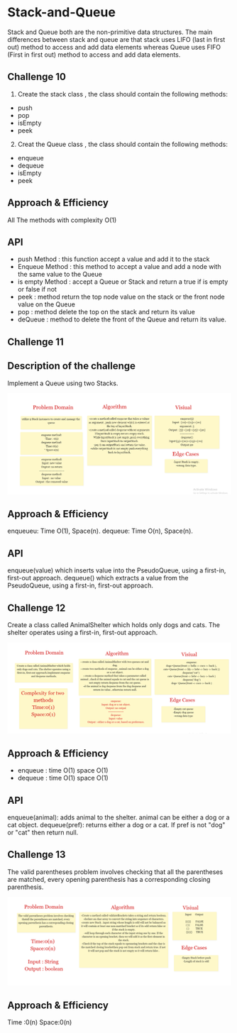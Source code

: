 # Stack-and-Queue

Stack and Queue both are the non-primitive data structures. The main differences between stack and queue are that stack uses LIFO (last in first out) method to access and add data elements whereas Queue uses FIFO (First in first out) method to access and add data elements.

## Challenge 10

1. Create the stack class , the class should contain the following methods:
* push 
* pop 
* isEmpty 
* peek

2. Creat the Queue class , the class should contain the following methods:

* enqueue
* dequeue
* isEmpty 
* peek

## Approach & Efficiency

All The methods with complexity O(1)

## API

* push Method : this function accept a value and add it to the stack
* Enqueue Method : this method to accept a value and add a node with the same value to the Queue
* is empty Method : accept a Queue or Stack and return a true if is empty or false if not
* peek : method return the top node value on the stack or the front node value on the Queue
* pop : method delete the top on the stack and return its value
* deQueue : method to delete the front of the Queue and return its value.

## Challenge 11

## Description of the challenge

Implement a Queue using two Stacks. 

<img src="./challenge11.png">

## Approach & Efficiency
enqueueu: Time O(1), Space(n).
dequeue: Time O(n), Space(n).

## API

enqueue(value) which inserts value into the PseudoQueue, using a first-in, first-out approach. dequeue() which extracts a value from the PseudoQueue, using a first-in, first-out approach.


## Challenge 12

Create a class called AnimalShelter which holds only dogs and cats. The shelter operates using a first-in, first-out approach.

<img src="./challenge12.png">

## Approach & Efficiency

* enqueue :
 time  O(1) 
          space O(1)
* dequeue :
 time  O(1)
          space O(1)
## API
enqueue(animal): adds animal to the shelter. animal can be either a dog or a cat object.
dequeue(pref): returns either a dog or a cat. If pref is not "dog" or "cat" then return null.


## Challenge 13

The valid parentheses problem involves checking that all the parentheses are matched, every opening parenthesis has a corresponding closing parenthesis.

<img src="./challenge13.png">

## Approach & Efficiency
Time :0(n)
Space:0(n)


